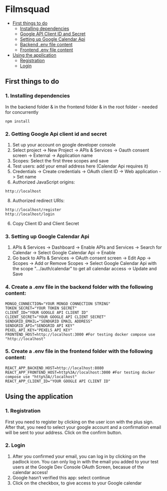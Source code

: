 # Filmsquad

- [First things to do](#first-things-to-do)
  - [Installing dependencies](#1-installing-dependencies)
  - [Google API Client ID and Secret](#2-getting-google-api-client-id-and-secret)
  - [Setting up Google Calendar Api](#3-setting-up-google-calendar-api)
  - [Backend .env file content](#4-create-a-env-file-in-the-backend-folder-with-the-following-content)
  - [Frontend .env file content](#5-create-a-env-file-in-the-frontend-folder-with-the-following-content)
- [Using the application](#using-the-application)
  - [Registration](#1-registration)
  - [Login](#2-login)

## First things to do

### 1. Installing dependencies
In the backend folder & in the frontend folder & in the root folder - needed for concurrently
```node
npm install
```

### 2. Getting Google Api client id and secret
1. Set up your account on google developer console
2. Select project -> New Project -> APIs & Services -> Oauth consent screen -> External -> Application name
3. Scopes: Select the first three scopes and save 
4. Test users: add your email address here (Calendar Api requires it)
5. Credentials -> Create credentials -> OAuth client ID -> Web application -> Set name
6. Authorized JavaScript origins:
```console
http://localhost
```
8. Authorized redirect URIs:
```console
http://localhost/register
http://localhost/login
```
6. Copy Client ID and Client Secret

### 3. Setting up Google Calendar Api
1. APIs & Services -> Dashboard -> Enable APIs and Services -> Search for Calendar -> Select Google Calendar Api -> Enable
2. Go back to APIs & Services -> OAuth consent screen -> Edit App -> Scopes -> Add or Remove Scopes -> Select Google Calendar Api with the scope ".../auth/calendar" to get all calendar access -> Update and Save 

### 4. Create a .env file in the backend folder with the following content:
```env
MONGO_CONNECTION="YOUR MONGO CONNECTION STRING"
TOKEN_SECRET="YOUR TOKEN SECRET"
CLIENT_ID="YOUR GOOGLE API CLIENT ID"
CLIENT_SECRET="YOUR GOOGLE API CLIENT SECRET"
SENDGRID_EMAIL="SENDGRID EMAIL ADDRESS"
SENDGRID_API="SENDGRID API KEY"
PEXEL_API_KEY="PEXELS API KEY"
FRONTEND_HOST=http://localhost:3000 #For testing docker compose use "http://localhost"
```

### 5. Create a .env file in the frontend folder with the following content:
```env
REACT_APP_BACKEND_HOST=http://localhost:8080
REACT_APP_FRONTEND_HOST=http%3A//localhost:3000 #For testing docker compose use "http%3A//localhost"
REACT_APP_CLIENT_ID="YOUR GOOGLE API CLIENT ID"
```

## Using the application

### 1. Registration
First you need to register by clicking on the user icon with the plus sign. After that, you need to select your google account and a confirmation email will be sent to your address. Click on the confirm button.

### 2. Login
1. After you confirmed your email, you can log in by clicking on the padlock icon. You can only log in with the email you added to your test users at the Google Dev Console OAuth Screen, becasue of the calendar access!
2. Google hasn’t verified this app: select continue
3. Click on the checkbox, to give access to your Google calendar
